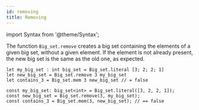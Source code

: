 ```yaml
---
id: removing
title: Removing
---
```


import Syntax from '@theme/Syntax';

The function `Big_set.remove` creates a big set containing the
elements of a given big set, without a given element. If the element
is not already present, the new big set is the same as the old one, as
expected.

<Syntax syntax="cameligo">

```cameligo group=big_set_removing
let my_big_set : int big_set = Big_set.literal [3; 2; 2; 1]
let new_big_set = Big_set.remove 3 my_big_set
let contains_3 = Big_set.mem 3 new_big_set // = false
```

</Syntax>

<Syntax syntax="jsligo">

```jsligo group=set_removing
const my_big_set: big_set<int> = Big_set.literal([3, 2, 2, 1]);
const new_big_set = Big_set.remove(3, my_big_set);
const contains_3 = Big_set.mem(3, new_big_set); // == false
```

</Syntax>

